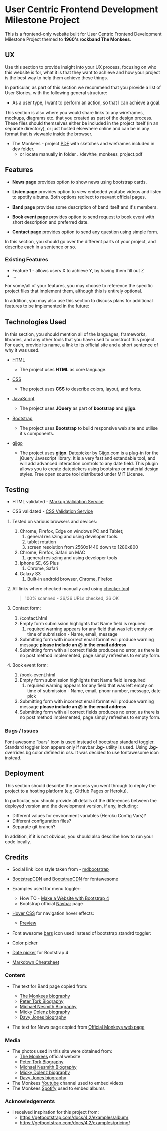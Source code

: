 # User Centric Frontend Development Milestone Project  

This is a frontend-only website built for User Centric Frontend Development Milestone Project themed to **1960's rockband The Monkees**.
 
## UX
 
Use this section to provide insight into your UX process, focusing on who this website is for, what it is that they want to achieve and how your project is the best way to help them achieve these things.

In particular, as part of this section we recommend that you provide a list of User Stories, with the following general structure:
- As a user type, I want to perform an action, so that I can achieve a goal.

This section is also where you would share links to any wireframes, mockups, diagrams etc. that you created as part of the design process. These files should themselves either be included in the project itself (in an separate directory), or just hosted elsewhere online and can be in any format that is viewable inside the browser.


- The Monkees - project [PDF](../dev/the_monkees_project.pdf) with sketches and wieframes included in dev folder.
    - or locate manually in folder ../dev/the_monkees_project.pdf

## Features

- **News page** provides option to show news using bootstrap cards.

- **Listen page** provides option to view embeded youtube videos and listen to spotify albums. Both options redirect to reevant official pages.

- **Band page** provides some description of band itself and it's members.

- **Book event page** provides option to send request to book event with short description and preferred date.

- **Contact page** provides option to send any question using simple form.

In this section, you should go over the different parts of your project, and describe each in a sentence or so.
 
### Existing Features
- Feature 1 - allows users X to achieve Y, by having them fill out Z
- ...

For some/all of your features, you may choose to reference the specific project files that implement them, although this is entirely optional.

In addition, you may also use this section to discuss plans for additional features to be implemented in the future:

## Technologies Used

In this section, you should mention all of the languages, frameworks, libraries, and any other tools that you have used to construct this project. For each, provide its name, a link to its official site and a short sentence of why it was used.

- [HTML](https://w3c.github.io/html/)
    - The project uses **HTML** as core language.

- [CSS](https://www.w3.org/Style/CSS/Overview.en.html)
    - The project uses **CSS** to describe colors, layout, and fonts.

- [JavaScript](https://www.javascript.com/)
    - The project uses **JQuery** as part of **bootstrap** and **gijgo**.

- [Bootstrap](https://getbootstrap.com/)
    - The project uses **Bootstrap** to build responsive web site and utilise it's components.

- [gijgo](https://gijgo.com/)
    - The project uses **gijgo**. Datepicker by Gijgo.com is a plug-in for the jQuery Javascript library. It is a very fast and extandable tool, and will add advanced interaction controls to any date field. This plugin allows you to create datepickers using bootstrap or material design styles. Free open source tool distributed under MIT License.


## Testing

- HTML validated - [Markup Validation Service](https://validator.w3.org/)

- CSS validated - [CSS Validation Service](https://jigsaw.w3.org/css-validator/)

1. Tested on various browsers and devices:
    1. Chrome, Firefox, Edge on windows PC and Tablet;
        1. general resiszing and using developer tools.
        2. tablet rotation
        3. screen resolution from 2560x1440 down to 1280x800
    2. Chrome, Firefox, Safari on MAC
        1. general resiszing and using developer tools
    3. Iphone SE, 6S Plus
        1. Chrome, Safari
    4. Galaxy S3
        1. Built-in android browser, Chrome, Firefox

2. All links where checked manually and using [checker tool](https://www.deadlinkchecker.com/website-dead-link-checker.asp)
    > 100% scanned - 36/36 URLs checked, 36 OK


3. Contact form:
    1. /contact.html
    2. Empty form submission highlights that Name field is required
        1. required warning appears for any field that was left empty on time of submission - Name, email, message
    3. Submitting form with incorrect email format will produce warning message **please include an @ in the email address**
    4. Submitting form with all correct fields produces no error, as there is no post method implemented, page simply refreshes to empty form.

4. Book event form:
    1. /book-event.html
    2. Empty form submission highlights that Name field is required
        1. required warning appears for any field that was left empty on time of submission - Name, email, phonr number, message, date pick
    3. Submitting form with incorrect email format will produce warning message **please include an @ in the email address**
    4. Submitting form with all correct fields produces no error, as there is no post method implemented, page simply refreshes to empty form.

### Bugs / Issues

Font awesome "bars" icon is used instead of bootstrap standard toggler. Standard toggler icon appers only if navbar **.bg-** utility is used. Using **.bg-** overrides bg color defined in css. It was decided to use fontawesome icon instead.

## Deployment

This section should describe the process you went through to deploy the project to a hosting platform (e.g. GitHub Pages or Heroku).

In particular, you should provide all details of the differences between the deployed version and the development version, if any, including:
- Different values for environment variables (Heroku Config Vars)?
- Different configuration files?
- Separate git branch?

In addition, if it is not obvious, you should also describe how to run your code locally.


## Credits

- Social link icon style taken from - [mdbootstrap](https://mdbootstrap.com/docs/jquery/components/buttons-social/)

- [BootstrapCDN](https://www.bootstrapcdn.com/) and [BootstrapCDN](https://www.bootstrapcdn.com/fontawesome/) for fontawesome

- Examples used for menu toggler:
    - How TO - [Make a Website with Bootstrap 4](https://www.w3schools.com/howto/howto_website_bootstrap4.asp)
    - Bootstrap official [Navbar](https://getbootstrap.com/docs/4.1/components/navbar/) page

- [Hover CSS](https://github.com/IanLunn/Hover) for navigation hover effects:
    - [Preview](http://ianlunn.github.io/Hover/)


- Font awesome [bars](https://fontawesome.com/icons/bars?style=solid) icon used instead of bootstrap standrd toggler: 

- [Color picker](https://htmlcolorcodes.com/color-picker/)

- [Date picker](https://gijgo.com/datepicker/example/bootstrap-4) for Bootstrap 4

- [Markdown Cheatsheet](https://github.com/adam-p/markdown-here/wiki/Markdown-Cheatsheet)

### Content

- The text for Band page copied from:
    - [The Monkees biography](https://www.biography.com/people/groups/the-monkees)
    - [Peter Tork Biography](https://www.biography.com/people/peter-tork-20758183)
    - [Michael Nesmith Biography](https://www.biography.com/people/michael-nesmith-20757957)
    - [Micky Dolenz biography](https://www.biography.com/people/micky-dolenz-16730294)
    - [Davy Jones biography](https://www.biography.com/people/davy-jones-377858)
 
- The text for News page copied from [Official Monkeys web page](https://www.monkees.com/news)



### Media
- The photos used in this site were obtained from:
    - [The Monkees](https://www.monkees.com/) official website
    - [Peter Tork Biography](https://www.biography.com/people/peter-tork-20758183)
    - [Michael Nesmith Biography](https://www.biography.com/people/michael-nesmith-20757957)
    - [Micky Dolenz biography](https://www.biography.com/people/micky-dolenz-16730294)
    - [Davy Jones biography](https://www.biography.com/people/davy-jones-377858)
- The Monkees [Youtube](https://www.youtube.com/channel/UCv1oY0OLtsEySHeP1TkYNqA) channel used to embed videos
- The Monkees [Spotify](https://open.spotify.com/artist/320EPCSEezHt1rtbfwH6Ck) used to embed albums
  

### Acknowledgements

- I received inspiration for this project from:
    - https://getbootstrap.com/docs/4.2/examples/album/
    - https://getbootstrap.com/docs/4.2/examples/pricing/
